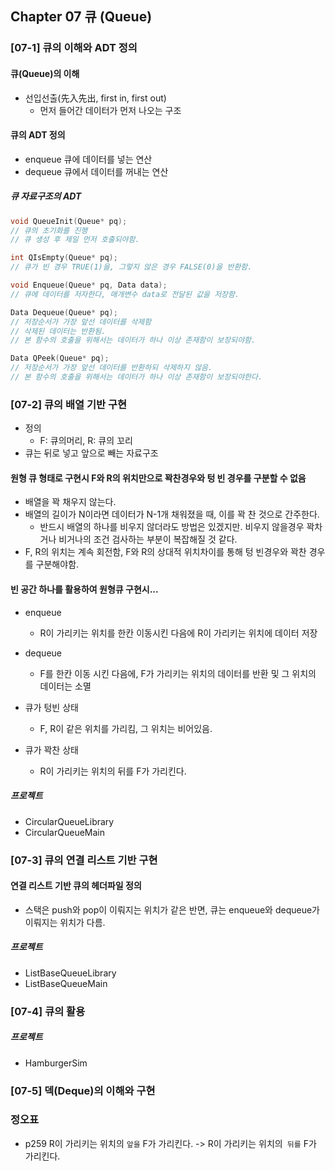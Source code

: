 ## Chapter 07 큐 (Queue)

### [07-1]  큐의 이해와 ADT 정의
#### 큐(Queue)의 이해
* 선입선출(先入先出, first in, first out)
  * 먼저 들어간 데이터가 먼저 나오는 구조
#### 큐의 ADT 정의
* enqueue 큐에 데이터를 넣는 연산
* dequeue 큐에서 데이터를 꺼내는 연산

##### 큐 자료구조의 ADT
```c
void QueueInit(Queue* pq);
// 큐의 초기화를 진행
// 큐 생성 후 제일 먼저 호출되야함.

int QIsEmpty(Queue* pq);
// 큐가 빈 경우 TRUE(1)을, 그렇지 않은 경우 FALSE(0)을 반환함.

void Enqueue(Queue* pq, Data data);
// 큐에 데이터를 저자한다, 매개변수 data로 전달된 값을 저장함.

Data Dequeue(Queue* pq);
// 저장순서가 가장 앞선 데이터를 삭제함
// 삭제된 데이터는 반환됨.
// 본 함수의 호출을 위해서는 데이터가 하나 이상 존재함이 보장되야함.

Data QPeek(Queue* pq);
// 저장순서가 가장 앞선 데이터를 반환하되 삭제하지 않음.
// 본 함수의 호출을 위해서는 데이터가 하나 이상 존재함이 보장되야한다.

```

### [07-2] 큐의 배열 기반 구현

* 정의
  * F: 큐의머리, R: 큐의 꼬리
* 큐는 뒤로 넣고 앞으로 빼는 자료구조

#### 원형 큐 형태로 구현시 F와 R의 위치만으로 꽉찬경우와 텅 빈 경우를 구분할 수 없음

* 배열을 꽉 채우지 않는다.
* 배열의 길이가 N이라면 데이터가 N-1개 채워졌을 때, 이를 꽉 찬 것으로 간주한다.
  * 반드시 배열의 하나를 비우지 않더라도 방법은 있겠지만. 비우지 않을경우 꽉차거나 비거나의 조건 검사하는 부분이 복잡해질 것 같다.
* F, R의 위치는 계속 회전함, F와 R의 상대적 위치차이를 통해 텅 빈경우와 꽉찬 경우를 구분해야함.

#### 빈 공간 하나를 활용하여 원형큐 구현시...
* enqueue
  * R이 가리키는 위치를 한칸 이동시킨 다음에 R이 가리키는 위치에 데이터 저장

* dequeue
  * F를 한칸 이동 시킨 다음에, F가 가리키는 위치의 데이터를 반환 및 그 위치의 데이터는 소멸

* 큐가 텅빈 상태 
  * F, R이 같은 위치를 가리킴, 그 위치는 비어있음.

* 큐가 꽉찬 상태
  * R이 가리키는 위치의 뒤를 F가 가리킨다.

##### 프로젝트
* CircularQueueLibrary
* CircularQueueMain 


### [07-3] 큐의 연결 리스트 기반 구현

#### 연결 리스트 기반 큐의 헤더파일 정의
* 스택은 push와 pop이 이뤄지는 위치가 같은 반면, 큐는 enqueue와 dequeue가 이뤄지는 위치가 다름.

##### 프로젝트
* ListBaseQueueLibrary
* ListBaseQueueMain


### [07-4] 큐의 활용

##### 프로젝트
* HamburgerSim



### [07-5] 덱(Deque)의 이해와 구현







### 정오표

* p259 R이 가리키는 위치의 `앞을` F가 가리킨다. -> R이 가리키는 위치의` 뒤를` F가 가리킨다.

